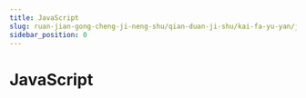 ```yaml
---
title: JavaScript
slug: ruan-jian-gong-cheng-ji-neng-shu/qian-duan-ji-shu/kai-fa-yu-yan/javascript/javascript
sidebar_position: 0
---
```


# JavaScript

